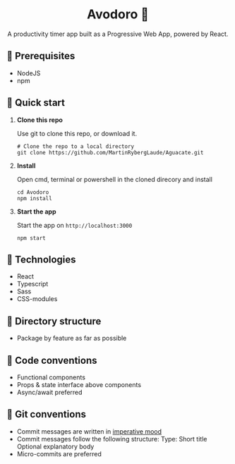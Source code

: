 <h1 align="center">
  Avodoro 🥑
</h1>
<p align="center">
  A productivity timer app built as a Progressive Web App, powered by React.
</p>

## 📄 Prerequisites

- NodeJS
- npm

## 🚀 Quick start

1.  **Clone this repo**

    Use git to clone this repo, or download it.

    ```shell
    # Clone the repo to a local directory
    git clone https://github.com/MartinRybergLaude/Aguacate.git
    ```

2.  **Install**

    Open cmd, terminal or powershell in the cloned direcory and install

    ```shell
    cd Avodoro
    npm install
    ```

3.  **Start the app**

    Start the app on `http://localhost:3000`

    ```shell
    npm start
    ```

## 🧐 Technologies

- React
- Typescript
- Sass
- CSS-modules

## 📁 Directory structure

- Package by feature as far as possible

## 📑 Code conventions

- Functional components
- Props & state interface above components
- Async/await preferred

## 📑 Git conventions

- Commit messages are written in <a href="https://en.wikipedia.org/wiki/Imperative_mood">imperative mood</a>
- Commit messages follow the following structure:
  Type: Short title
  Optional explanatory body
- Micro-commits are preferred
